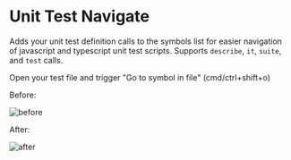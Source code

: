 # Unit Test Navigate

Adds your unit test definition calls to the symbols list for easier navigation of javascript and typescript unit test scripts. Supports `describe`, `it`, `suite`, and `test` calls.

Open your test file and trigger "Go to symbol in file" (cmd/ctrl+shift+o)

Before:

![before](https://raw.githubusercontent.com/roblourens/vscode-unittest-navigate/master/images/before.gif)

After:

![after](https://raw.githubusercontent.com/roblourens/vscode-unittest-navigate/master/images/after.gif)